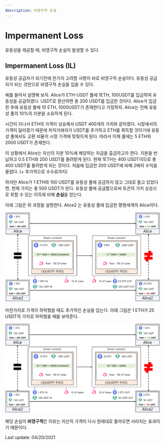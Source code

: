 ```yaml
---
description: 비영구적 손실
---
```


# Impermanent Loss

유동성을 제공할 때, 비영구적 손실이 발생할 수 있다.

## Impermanent Loss \(IL\)

유동성 공급자가 되기전에 한가지 고려할 사항이 바로 비영구적 손실이다. 유동성 공급자가 되는 것만으로 비영구적 손실을 입을 수 있다.

예를 들어서 설명해 보자. Alice가 ETH-USDT 풀에 1ETH, 100USDT를 입금하여 유동성을 공급하였다. USDT로 환산하면 총 200 USDT를 입금한 것이다. Alice가 입금한 후에 유동성 풀에 10 ETH, 1000USDT가 존재한다고 가정하자. Alice는 전체 유동성 풀의 10%의 지분을 소유하게 된다.

시간이 지나서 ETH의 가격이 상승해서 USDT 400개의 가치와 같아졌다. 시장에서의 가격이 달라졌기 때문에 차익거래자가 USDT를 추가하고 ETH를 획득할 것이기에 유동성 풀에서도 교환 비율이 시장 가격에 맞춰지게 된다. 따라서 이제 풀에는 5 ETH와 2000 USDT가 존재한다. 

이 상황에서 Alice는 자신의 지분 10%에 해당하는 자금을 출금하고자 한다. 지분을 반납하고 0.5 ETH와 200 USDT를 돌려받게 된다. 현재 1ETH는 400 USDT이므로 총 400 USDT를 돌려받게 되는 것이다. 처음에 입금한 200 USDT에 비해 2배의 수익을 올렸다. \(+ 추가적으로 수수료까지\)

하지만 Alice가 1 ETH와 100 USDT를 유동성 풀에 공금하지 않고 그대로 들고 있었다면, 현재 가치는 총 500 USDT가 된다. 유동성 풀에 공급함으로써 토큰의 가치 상승으로 취할 수 있는 이득에 비해 **손실**을 얻는다. 

아래 그림은 위 과정을 설명한다. Alice2 는 유동성 풀에 입금한 평행세계의 Alice이다.

![Impermanent Loss](../.gitbook/assets/image%20%2832%29.png)

마찬가지로 가격이 하락했을 때도 추가적인 손실을 입는다. 아래 그림은 1 ETH가 25 USDT의 가치로 하락했을 때를 보여준다.

![IL 2](../.gitbook/assets/image%20%2830%29.png)

해당 손실이 **비영구적**인 이유는 자산의 가격이 다시 원래대로 돌아오면 사라지는 효과이기 때문이다.



Last update: 04/20/2021

